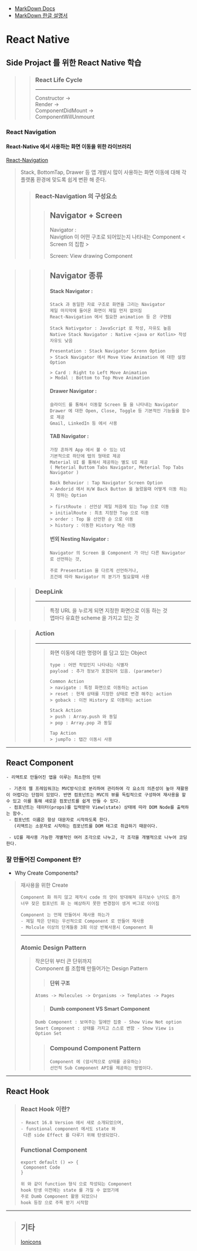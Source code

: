 - [MarkDown Docs](https://www.markdownguide.org/)
- [MarkDown 한글 설명서](https://gist.github.com/ihoneymon/652be052a0727ad59601)
# React Native
Side Projact 를 위한 React Native 학습
--------------------------------------
>> ### React Life Cycle
>> -----------
>> Constructor ->  
>> Render ->  
>> ComponentDidMount ->  
>> ComponentWillUnmount
  
### React Navigation

#### React-Native 에서 사용하는 화면 이동을 위한 라이브러리
[React-Navigation](https://reactnavigation.org "HomePage Link")

> Stack, BottomTap, Drawer 등 앱 개발시 많이 사용하는 화면 이동에 대해 각 플랫폼 환경에 맞도록 쉽게 변환 해 준다.  
>> ### React-Navigation 의 구성요소  
>>> Navigator + Screen  
>>> ------------  
>>> Navigator :   
>>> Navigtion 이 어떤 구조로 되어있는지 나타내는 Component < Screen 의 집합 >   
>>>
>>> Screen: View drawing Component  
  
>>> Navigator 종류
>>> ---------------
>>> #### Stack Navigator :  
>>> ```
>>> Stack 과 동일한 자료 구조로 화면을 그리는 Navigator  
>>> 제일 마지막에 들어온 화면이 제일 먼저 없어짐  
>>> React-Navigation 에서 필요한 animation 등 은 구현됨  
>>>
>>> Stack Nativgator : JavaScript 로 작성, 자유도 높음  
>>> Native Stack Navigator : Native <java or Kotlin> 작성 자유도 낮음  
>>>  
>>> Presentation : Stack Navigator Screnn Option  
>>> > Stack Navigator 에서 Move View Animation 에 대한 설정 Option  
>>>  
>>> > Card : Right to Left Move Animation  
>>> > Modal : Bottom to Top Move Animation
>>> ```
>>>
>>> #### Drawer Navigator :  
>>> ```
>>> 슬라이드 를 통해서 이동할 Screen 들 을 나타내는 Navigator
>>> Drawer 에 대한 Open, Close, Toggle 등 기본적인 기능들을 함수로 제공
>>> Gmail, LinkedIn 등 에서 사용
>>> ```
>>> #### TAB Navigator :  
>>> ```
>>> 가장 흔하게 App 에서 볼 수 있는 UI
>>> 기본적으로 하단에 탭의 형태로 제공
>>> Material UI 를 통해서 제공하는 별도 UI 제공
>>> ( Meterial Buttom Tabs Navigator, Meterial Top Tabs Navigator )  
>>>   
>>> Back Behavior : Tap Navigator Screen Option
>>> > Andorid 에서 H/W Back Button 을 눌렀을때 어떻게 이동 하는지 정하는 Option
>>>  
>>> > firstRoute : 선언상 제일 처음에 있는 Top 으로 이동  
>>> > initialRoute : 최초 지정한 Top 으로 이동  
>>> > order : Top 을 선언한 순 으로 이동  
>>> > history : 이동한 History 역순 이동  
>>> ```
>>> #### 번외 Nesting Navigator :  
>>> ```
>>> Navigator 의 Screen 을 Component 가 아닌 다른 Navigator 로 선언하는 것,
>>>
>>> 주로 Presentation 을 다르게 선언하거나, 
>>> 조건에 따라 Navigator 의 분기가 필요할때 사용
>>> ```

>> ### DeepLink
>> -----------
>>> 특정 URL 을 누르게 되면 지정한 화면으로 이동 하는 것  
>>> 앱마다 유효한 scheme 을 가지고 있는 것  

>> ### Action
>> -----------
>>> 화면 이동에 대한 명령어 를 담고 있는 Object
>>> ```
>>> type : 어떤 작업인지 나타내는 식별자
>>> payload : 추가 정보가 포함되어 있음. (parameter)
>>>
>>> Common Action
>>> > navigate : 특정 화면으로 이동하는 action
>>> > reset : 현재 상태를 지정한 상태로 변경 해주는 action
>>> > goback : 이전 History 로 이동하는 action 
>>>
>>> Stack Action
>>> > push : Array.push 와 동일
>>> > pop : Array.pop 과 동일
>>>
>>> Tap Action
>>> > jumpTo : 탭간 이동시 사용  
>>> ```

*****
## React Component  
```
- 리액트로 만들어진 앱을 이루는 최소한의 단위  

 - 기존의 웹 프레임워크는 MVC방식으로 분리하여 관리하여 각 요소의 의존성이 높아 재활용이 어렵다는 단점이 있었다. 반면 컴포넌트는 MVC의 뷰를 독립적으로 구성하여 재사용을 할 수 있고 이를 통해 새로운 컴포넌트를 쉽게 만들 수 있다.  
 - 컴포넌트는 데이터(props)를 입력받아 View(state) 상태에 따라 DOM Node를 출력하는 함수.  
 - 컴포넌트 이름은 항상 대문자로 시작하도록 한다.   
   (리액트는 소문자로 시작하는 컴포넌트를 DOM 태그로 취급하기 때문이다.  
  
 - UI를 재사용 가능한 개별적인 여러 조각으로 나누고, 각 조각을 개별적으로 나누어 코딩한다.  
```
### 잘 만들어진 Component 란?
- Why Create Components?  
> 재사용을 위한 Create
> ```
> Component 화 하지 않고 제작시 code 의 양이 방대해져 유지보수 난이도 증가  
> 너무 잦은 컴포넌트 화 는 예상하지 못한 변경점이 생겨 버그로 이어짐
>
> Component 는 언제 만들어서 재사용 하는가
> - 제일 작은 단위는 우선적으로 Component 로 만들어 재사용
> - Molcule 이상의 단계들중 3회 이상 반복사용시 Component 화
> ```
> *****
> ### Atomic Design Pattern
>> 작은단위 부터 큰 단위까지   
>> Component 를 조합해 만들어가는 Design Pattern  
>>> #### 단위 구조
>>```
>> Atoms -> Molecules -> Organisms -> Templates -> Pages
>>```
>>> #### Dumb component VS Smart Component
>>```
>> Dumb Component : 보여주는 일에만 집중 - Show View Not option
>> Smart Component : 상태를 가지고 스스로 변함 - Show View is Option Set
>>```
>>> ### Compound Component Pattern
>>>```
>>> Component 에 (암시적으로 상태를 공유하는)  
>>> 선언적 Sub Component API를 제공하는 방법이다.
>>>```
*****
## React Hook
> ### React Hook 이란?
>
>```
>- React 16.8 Version 에서 새로 소개되었으며,
>- funstional component 에서도 state 와
>  다른 side Effect 를 다루기 위해 탄생되었다.
>```
>  
> ### Functional Component  
> ```
> export default () => {
>  Component Code 
> }
> 
> 위 와 같이 function 형식 으로 작성되는 Component
> hook 탄생 이전에는 state 를 가질 수 없었기에
> 주로 Dumb Component 활용 되었으나
> hook 등장 으로 주목 받기 시작함
> 
> ```

*****
> ## 기타
> [Ionicons](https://ionic.io/ionicons)